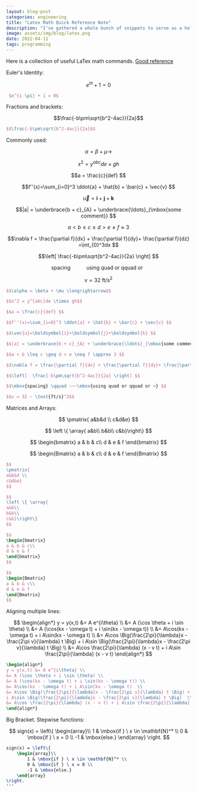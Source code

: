 ```yaml
---
layout: blog-post
categories: engineering
title: "Latex Math Quick Reference Note"
description: "I've gathered a whole bunch of snippets to serve as a helpful reference"
image: assets/img/blog/latex.png
date: 2022-04-11
tags: programming
---
```


Here is a collection of useful LaTex math commands. [Good reference](http://tug.ctan.org/info/undergradmath/undergradmath.pdf)

Euler's Identity:

$$e^{i \pi} + 1 = 0$$

```latex
 $e^{i \pi} + 1 = 0$
```


Fractions and brackets:

$$\frac{-b\pm\sqrt{b^2-4ac}}{2a}$$

```latex
$$\frac{-b\pm\sqrt{b^2-4ac}}{2a}$$
```



Commonly used:

$$\alpha = \beta + \mu \longrightarrow$$

$$x^2 = y^{abc}de \times gh$$

$$a = \frac{c}{def} $$

$$f''(x)=\sum_{i=0}^3 \ddot{a} + \hat{b} + \bar{c} + \vec{v} $$

$$\vec{u}=\boldsymbol{i}+\boldsymbol{j}+\boldsymbol{k} $$

$$|a| = \underbrace{b + c}_{A} + \underbrace{\ldots}_{\mbox{some comment}} $$

$$a < b \leq c \geq d > e \neq f \approx 3 $$

$$\nabla f = \frac{\partial f}{dx} + \frac{\partial f}{dy}+ \frac{\partial f}{dz} =\int_{0}^3dx $$

$$\left[  \frac{-b\pm\sqrt{b^2-4ac}}{2a} \right] $$

$$\mbox{spacing} \qquad ~~~\mbox{using quad or qquad or ~} $$

$$v = 32 ~ \text{ft/s}^2$$

```latex
$$\alpha = \beta + \mu \longrightarrow$$

$$x^2 = y^{abc}de \times gh$$

$$a = \frac{c}{def} $$

$$f''(x)=\sum_{i=0}^3 \ddot{a} + \hat{b} + \bar{c} + \vec{v} $$

$$\vec{u}=\boldsymbol{i}+\boldsymbol{j}+\boldsymbol{k} $$

$$|a| = \underbrace{b + c}_{A} + \underbrace{\ldots}_{\mbox{some comment}} $$

$$a < b \leq c \geq d > e \neq f \approx 3 $$

$$\nabla f = \frac{\partial f}{dx} + \frac{\partial f}{dy}+ \frac{\partial f}{dz} =\int_{0}^3dx $$

$$\left[  \frac{-b\pm\sqrt{b^2-4ac}}{2a} \right] $$

$$\mbox{spacing} \qquad ~~~\mbox{using quad or qquad or ~} $$

$$v = 32 ~ \text{ft/s}^2$$
```








Matrices and Arrays:

$$
\pmatrix{
a&b&d \\
c&d&e}
$$

$$
\left \{ \array{
a&b\\
b&b\\
c&b}\right\}
$$

$$
\begin{bmatrix}
a & b & c\\
d & e & f
\end{bmatrix}
$$

$$
\begin{Bmatrix}
a & b & c\\
d & e & f
\end{Bmatrix}
$$

```latex
$$
\pmatrix{
a&b&d \\
c&d&e}
$$

$$
\left \{ \array{
a&b\\
b&b\\
c&b}\right\}
$$

$$
\begin{bmatrix}
a & b & c\\
d & e & f
\end{bmatrix}
$$

$$
\begin{Bmatrix}
a & b & c\\
d & e & f
\end{Bmatrix}
$$
```






Aligning multiple lines:

$$
\begin{align*}
y = y(x,t) &= A e^{i\theta} \\
&= A (\cos \theta + i \sin \theta) \\
&= A (\cos(kx - \omega t) + i \sin(kx - \omega t)) \\
&= A\cos(kx - \omega t) + i A\sin(kx - \omega t)  \\
&= A\cos \Big(\frac{2\pi}{\lambda}x - \frac{2\pi v}{\lambda} t \Big) + 
i A\sin \Big(\frac{2\pi}{\lambda}x - \frac{2\pi v}{\lambda} t \Big)  \\
&= A\cos \frac{2\pi}{\lambda} (x - v t) + i A\sin \frac{2\pi}{\lambda} (x - v t)
\end{align*}
$$

```latex
\begin{align*}
y = y(x,t) &= A e^{i\theta} \\
&= A (\cos \theta + i \sin \theta) \\
&= A (\cos(kx - \omega t) + i \sin(kx - \omega t)) \\
&= A\cos(kx - \omega t) + i A\sin(kx - \omega t)  \\
&= A\cos \Big(\frac{2\pi}{\lambda}x - \frac{2\pi v}{\lambda} t \Big) + 
i A\sin \Big(\frac{2\pi}{\lambda}x - \frac{2\pi v}{\lambda} t \Big)  \\
&= A\cos \frac{2\pi}{\lambda} (x - v t) + i A\sin \frac{2\pi}{\lambda} (x - v t)
\end{align*}
```




Big Bracket. Stepwise functions:

$$
sign(x) = \left\{
    \begin{array}\\
        1 & \mbox{if } \ x \in \mathbf{N}^* \\
        0 & \mbox{if } \ x = 0 \\
        -1 & \mbox{else.}
    \end{array}
\right.
$$

```latex
sign(x) = \left\{
    \begin{array}\\
        1 & \mbox{if } \ x \in \mathbf{N}^* \\
        0 & \mbox{if } \ x = 0 \\
        -1 & \mbox{else.}
    \end{array}
\right.
'''
```





